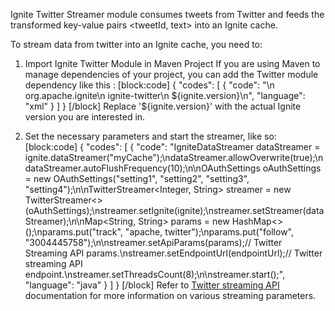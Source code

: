 Ignite Twitter Streamer module consumes tweets from Twitter and feeds the transformed key-value pairs <tweetId, text> into an Ignite cache. 

To stream data from twitter into an Ignite cache, you need to: 

1. Import Ignite Twitter Module in Maven Project
If you are using Maven to manage dependencies of your project, you can add the Twitter module
dependency like this :
[block:code]
{
  "codes": [
    {
      "code": "<dependency>\n  <groupId>org.apache.ignite</groupId>\n  <artifactId>ignite-twitter</artifactId>\n  <version>${ignite.version}</version>\n</dependency>",
      "language": "xml"
    }
  ]
}
[/block]
Replace '${ignite.version}' with the actual Ignite version you are interested in.

2. Set the necessary parameters and start the streamer, like so:
[block:code]
{
  "codes": [
    {
      "code": "IgniteDataStreamer dataStreamer = ignite.dataStreamer(\"myCache\");\ndataStreamer.allowOverwrite(true);\ndataStreamer.autoFlushFrequency(10);\n\nOAuthSettings oAuthSettings = new OAuthSettings(\"setting1\", \"setting2\", \"setting3\", \"setting4\");\n\nTwitterStreamer<Integer, String> streamer = new TwitterStreamer<>(oAuthSettings);\nstreamer.setIgnite(ignite);\nstreamer.setStreamer(dataStreamer);\n\nMap<String, String> params = new HashMap<>();\nparams.put(\"track\", \"apache, twitter\");\nparams.put(\"follow\", \"3004445758\");\n\nstreamer.setApiParams(params);// Twitter Streaming API params.\nstreamer.setEndpointUrl(endpointUrl);// Twitter streaming API endpoint.\nstreamer.setThreadsCount(8);\n\nstreamer.start();",
      "language": "java"
    }
  ]
}
[/block]
Refer to [Twitter streaming API](https://dev.twitter.com/streaming/overview) documentation for more information on various streaming parameters.